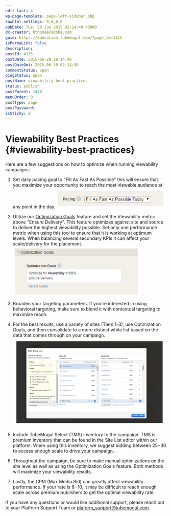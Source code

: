 ```yaml
---
edit-last: 4
wp-page-template: page-left-sidebar.php
rawhtml-settings: 0,0,0,0
pubDate: Tue, 30 Jun 2015 02:14:40 +0000
dc-creator: hthomas@adobe.com
guid: https://education.tubemogul.com/?page_id=4135
isPermaLink: false
description: 
postId: 4135
postDate: 2015-06-29 18:14:40
postDateGmt: 2015-06-30 02:14:40
commentStatus: open
pingStatus: open
postName: viewability-best-practices
status: publish
postParent: 1438
menuOrder: 0
postType: page
postPassword: 
isSticky: 0
---
```


# Viewability Best Practices {#viewability-best-practices}

Here are a few suggestions on how to optimize when running viewability campaigns:

1. Set daily pacing goal to "Fill As Fast As Possible" this will ensure that you maximize your opportunity to reach the most viewable audience at any point in the day. [ ![fill](assets/fill.png)](assets/fill.png)
1. Utilize our  [Optimization Goals](../../../user-guide/optimization/optimization-goals.md) feature and set the Viewability metric above "Ensure Delivery". This feature optimizes against site and source to deliver the highest viewability possible. Set only one performance metric when using this tool to ensure that it is working at optimum levels. When balancing several secondary KPIs it can affect your scale/delivery for the placement. [ ![optimizationgoals](assets/optimizationgoals.png)   
   ](assets/optimizationgoals.png)

1. Broaden your targeting parameters. If you're interested in using behavioral targeting, make sure to blend it with contextual targeting to maximize reach.
1. For the best results, use a variety of sites (Tiers 1-3), use Optimization Goals, and then consolidate to a more distinct white list based on the data that comes through on your campaign. [](assets/tier-1-3.png) [ ![tier 1-3](assets/tier-1-3.png)](assets/tier-1-3.png)

1. Include TubeMogul Select (TMS) inventory to the campaign. TMS is premium inventory that can be found in the Site List editor within our platform. When using this inventory, we suggest bidding between $25-$30 to access enough scale to drive your campaign.
1. Throughout the campaign, be sure to make manual optimizations on the site level as well as using the Optimization Goals feature. Both methods will maximize your viewability results.
1. Lastly, the CPM (Max Media Bid) can greatly affect viewability performance. If your rate is $8-$10, it may be difficult to reach enough scale across premium publishers to get the optimal viewability rate.

If you have any questions or would like additional support, please reach out to your Platform Support Team or plaform_support@tubemogul.com. 